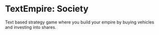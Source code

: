 # TextEmpire: Society
Text based strategy game where you build your empire by buying vehicles and investing into shares.
